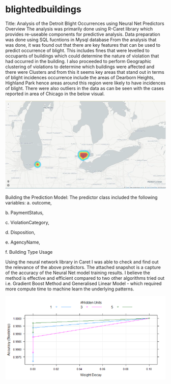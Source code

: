 # blightedbuildings

Title: Analysis of the Detroit Blight Occurrences using Neural Net Predictors
Overview
The analysis was primarily done using R-Caret library which provides re-useable components for predictive analysis. Data preparation was done using SQL fucntions in Mysql database
From the analysis that was done, it was found out that there are key features that can be used to predict occurrence of blight. This includes fines that were levelled to occupants of buildings which could determine the nature of violation that had occurred in the building.
I also proceeded to perform Geographic clustering of violations to determine which buildings were affected and there were Clusters and from this it seems key areas that stand out in terms of blight incidences occurrence include the areas of Dearborn Heights, Highland Park hence areas around this region were likely to have incidences of blight.
There were also outliers in the data as can be seen with the cases reported in area of Chicago in the below visual.


![alt text](https://github.com/rwaithaka/blightedbuildings/blob/master/detroitblight.png)


Building the Prediction Model:
The predictor class included the following variables:
a. outcome,

b. PaymentStatus,

c. ViolationCategory,

d. Disposition,

e. AgencyName,

f. Building Type Usage

Using the neural network library in Caret I was able to check and find out the relevance of the above
predictors.
The attached snapshot is a capture of the accuracy of the Neural Net model training results. I believe
the method is effective and efficient compared to two other algorithms tried out i.e. Gradient Boost
Method and Generalised Linear Model - which required more compute time to machine learn the
underlying patterns.

![alt text](https://github.com/rwaithaka/blightedbuildings/blob/master/accuracy-weightdecay.png)

